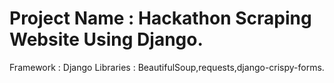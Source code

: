 # Project Name : Hackathon Scraping Website Using Django.

Framework : Django
Libraries : BeautifulSoup,requests,django-crispy-forms.

